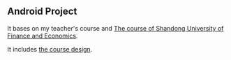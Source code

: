Android Project
---

It bases on my teacher's course and [The course of Shandong University of Finance and Economics].

It includes [the course design].


[The course of Shandong University of Finance and Economics]: https://www.icourse163.org/course/SDCJDX-1206672824
[the course design]: homework/Simple%20Chat
